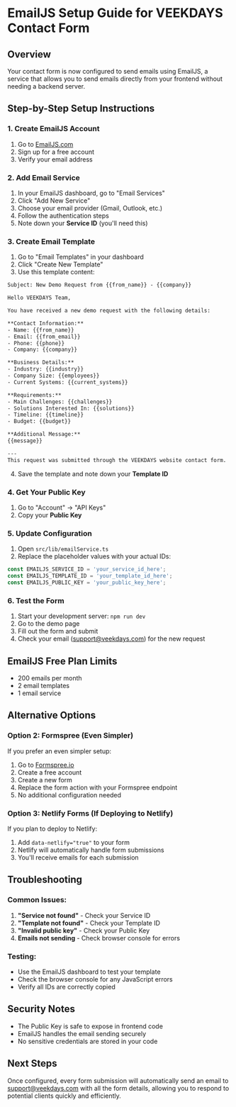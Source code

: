 # EmailJS Setup Guide for VEEKDAYS Contact Form

## Overview
Your contact form is now configured to send emails using EmailJS, a service that allows you to send emails directly from your frontend without needing a backend server.

## Step-by-Step Setup Instructions

### 1. Create EmailJS Account
1. Go to [EmailJS.com](https://www.emailjs.com/)
2. Sign up for a free account
3. Verify your email address

### 2. Add Email Service
1. In your EmailJS dashboard, go to "Email Services"
2. Click "Add New Service"
3. Choose your email provider (Gmail, Outlook, etc.)
4. Follow the authentication steps
5. Note down your **Service ID** (you'll need this)

### 3. Create Email Template
1. Go to "Email Templates" in your dashboard
2. Click "Create New Template"
3. Use this template content:

```html
Subject: New Demo Request from {{from_name}} - {{company}}

Hello VEEKDAYS Team,

You have received a new demo request with the following details:

**Contact Information:**
- Name: {{from_name}}
- Email: {{from_email}}
- Phone: {{phone}}
- Company: {{company}}

**Business Details:**
- Industry: {{industry}}
- Company Size: {{employees}}
- Current Systems: {{current_systems}}

**Requirements:**
- Main Challenges: {{challenges}}
- Solutions Interested In: {{solutions}}
- Timeline: {{timeline}}
- Budget: {{budget}}

**Additional Message:**
{{message}}

---
This request was submitted through the VEEKDAYS website contact form.
```

4. Save the template and note down your **Template ID**

### 4. Get Your Public Key
1. Go to "Account" → "API Keys"
2. Copy your **Public Key**

### 5. Update Configuration
1. Open `src/lib/emailService.ts`
2. Replace the placeholder values with your actual IDs:

```typescript
const EMAILJS_SERVICE_ID = 'your_service_id_here';
const EMAILJS_TEMPLATE_ID = 'your_template_id_here';
const EMAILJS_PUBLIC_KEY = 'your_public_key_here';
```

### 6. Test the Form
1. Start your development server: `npm run dev`
2. Go to the demo page
3. Fill out the form and submit
4. Check your email (support@veekdays.com) for the new request

## EmailJS Free Plan Limits
- 200 emails per month
- 2 email templates
- 1 email service

## Alternative Options

### Option 2: Formspree (Even Simpler)
If you prefer an even simpler setup:

1. Go to [Formspree.io](https://formspree.io/)
2. Create a free account
3. Create a new form
4. Replace the form action with your Formspree endpoint
5. No additional configuration needed

### Option 3: Netlify Forms (If Deploying to Netlify)
If you plan to deploy to Netlify:
1. Add `data-netlify="true"` to your form
2. Netlify will automatically handle form submissions
3. You'll receive emails for each submission

## Troubleshooting

### Common Issues:
1. **"Service not found"** - Check your Service ID
2. **"Template not found"** - Check your Template ID  
3. **"Invalid public key"** - Check your Public Key
4. **Emails not sending** - Check browser console for errors

### Testing:
- Use the EmailJS dashboard to test your template
- Check the browser console for any JavaScript errors
- Verify all IDs are correctly copied

## Security Notes
- The Public Key is safe to expose in frontend code
- EmailJS handles the email sending securely
- No sensitive credentials are stored in your code

## Next Steps
Once configured, every form submission will automatically send an email to support@veekdays.com with all the form details, allowing you to respond to potential clients quickly and efficiently. 